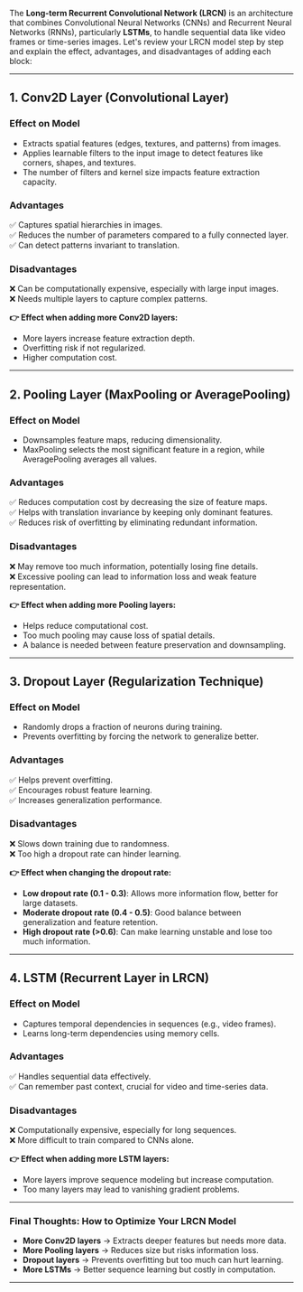 The **Long-term Recurrent Convolutional Network (LRCN)** is an architecture that combines Convolutional Neural Networks (CNNs) and Recurrent Neural Networks (RNNs), particularly **LSTMs**, to handle sequential data like video frames or time-series images. Let's review your LRCN model step by step and explain the effect, advantages, and disadvantages of adding each block:

---

## **1. Conv2D Layer (Convolutional Layer)**

### **Effect on Model**

- Extracts spatial features (edges, textures, and patterns) from images.
- Applies learnable filters to the input image to detect features like corners, shapes, and textures.
- The number of filters and kernel size impacts feature extraction capacity.

### **Advantages**

✅ Captures spatial hierarchies in images.  
✅ Reduces the number of parameters compared to a fully connected layer.  
✅ Can detect patterns invariant to translation.

### **Disadvantages**

❌ Can be computationally expensive, especially with large input images.  
❌ Needs multiple layers to capture complex patterns.

**👉 Effect when adding more Conv2D layers:**

- More layers increase feature extraction depth.
- Overfitting risk if not regularized.
- Higher computation cost.

---

## **2. Pooling Layer (MaxPooling or AveragePooling)**

### **Effect on Model**

- Downsamples feature maps, reducing dimensionality.
- MaxPooling selects the most significant feature in a region, while AveragePooling averages all values.

### **Advantages**

✅ Reduces computation cost by decreasing the size of feature maps.  
✅ Helps with translation invariance by keeping only dominant features.  
✅ Reduces risk of overfitting by eliminating redundant information.

### **Disadvantages**

❌ May remove too much information, potentially losing fine details.  
❌ Excessive pooling can lead to information loss and weak feature representation.

**👉 Effect when adding more Pooling layers:**

- Helps reduce computational cost.
- Too much pooling may cause loss of spatial details.
- A balance is needed between feature preservation and downsampling.

---

## **3. Dropout Layer (Regularization Technique)**

### **Effect on Model**

- Randomly drops a fraction of neurons during training.
- Prevents overfitting by forcing the network to generalize better.

### **Advantages**

✅ Helps prevent overfitting.  
✅ Encourages robust feature learning.  
✅ Increases generalization performance.

### **Disadvantages**

❌ Slows down training due to randomness.  
❌ Too high a dropout rate can hinder learning.

**👉 Effect when changing the dropout rate:**

- **Low dropout rate (0.1 - 0.3)**: Allows more information flow, better for large datasets.
- **Moderate dropout rate (0.4 - 0.5)**: Good balance between generalization and feature retention.
- **High dropout rate (>0.6)**: Can make learning unstable and lose too much information.

---

## **4. LSTM (Recurrent Layer in LRCN)**

### **Effect on Model**

- Captures temporal dependencies in sequences (e.g., video frames).
- Learns long-term dependencies using memory cells.

### **Advantages**

✅ Handles sequential data effectively.  
✅ Can remember past context, crucial for video and time-series data.

### **Disadvantages**

❌ Computationally expensive, especially for long sequences.  
❌ More difficult to train compared to CNNs alone.

**👉 Effect when adding more LSTM layers:**

- More layers improve sequence modeling but increase computation.
- Too many layers may lead to vanishing gradient problems.

---

### **Final Thoughts: How to Optimize Your LRCN Model**

- **More Conv2D layers** → Extracts deeper features but needs more data.
- **More Pooling layers** → Reduces size but risks information loss.
- **Dropout layers** → Prevents overfitting but too much can hurt learning.
- **More LSTMs** → Better sequence learning but costly in computation.


---












